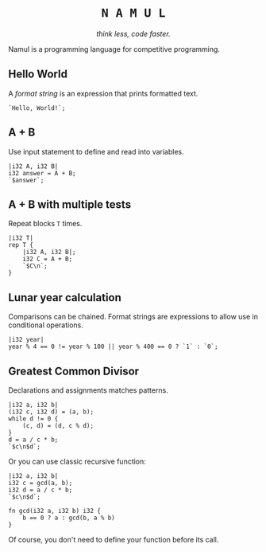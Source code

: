 <div align="center">
    <h1><code>N A M U L</code></h1>
    <p><i>think less, code faster.</i></p>
</div>

Namul is a programming language for competitive programming.

## Hello World

A *format string* is an expression that prints formatted text. 
```namul
`Hello, World!`;
```

## A + B

Use input statement to define and read into variables.
```namul
|i32 A, i32 B|
i32 answer = A + B;
`$answer`;
```

## A + B with multiple tests

Repeat blocks `T` times.
```namul
|i32 T|
rep T {
    |i32 A, i32 B|;
    i32 C = A + B;
    `$C\n`;
}
```

## Lunar year calculation

Comparisons can be chained. Format strings are expressions to allow use in conditional operations.
```namul
|i32 year|
year % 4 == 0 != year % 100 || year % 400 == 0 ? `1` : `0`;
```

## Greatest Common Divisor

Declarations and assignments matches patterns.
```namul
|i32 a, i32 b|
(i32 c, i32 d) = (a, b);
while d != 0 {
    (c, d) = (d, c % d);
}
d = a / c * b;
`$c\n$d`;
```

Or you can use classic recursive function:
```namul
|i32 a, i32 b|
i32 c = gcd(a, b);
i32 d = a / c * b;
`$c\n$d`;

fn gcd(i32 a, i32 b) i32 {
    b == 0 ? a : gcd(b, a % b)
}
```
Of course, you don't need to define your function before its call.
